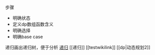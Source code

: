 步骤
 - 明确状态
 - 定义dp数组函数含义
 - 明确选择
 - 明确base case 

递归画出递归树，便于分析
[递归](inbox/%E9%80%92%E5%BD%92.md)
[[递归]]
[[testwikilink]]
[[dp|动态规划2]]